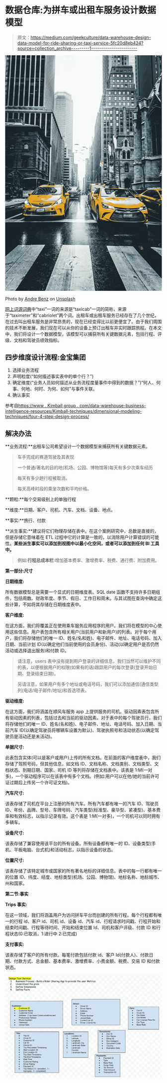 # 数据仓库:为拼车或出租车服务设计数据模型

> 原文：<https://medium.com/geekculture/data-warehouse-design-data-model-for-ride-sharing-or-taxi-service-5fc20d8eb424?source=collection_archive---------1----------------------->

![](img/88333bb134f238497d3c03ac468e891d.png)

Photo by [Andre Benz](https://unsplash.com/@trapnation?utm_source=medium&utm_medium=referral) on [Unsplash](https://unsplash.com?utm_source=medium&utm_medium=referral)

[网上词源词典](http://www.etymonline.com/index.php?term=taxi&allowed_in_frame=0)中“taxi”一词的来源是“taxicab”一词的简称，来源于“taximeter”和“cabriolet”两个词。出租车或出租车服务已经存在了几个世纪，在过去叫出租车服务是非常昂贵的，现在已经变得比以前更便宜了。由于我们周围的技术不断发展，我们现在可以从你的设备上预订出租车并实时跟踪旅程。在本文中，我们将设计一个数据模型，该模型可以捕获所有关键数据元素，包括行程、评级、文档和驾驶员绩效指标。

## 四步维度设计流程:金宝集团

1.  选择业务流程
2.  声明粒度(“如何描述事实表中的单个行？”)
3.  确定维度(“业务人员如何描述从业务流程度量事件中得到的数据？”)“何人、何事、何地、何时、为何、如何”与事件关联。
4.  确认事实

参考自[https://www . Kimball group . com/data-warehouse-business-intelligence-resources/Kimball-techniques/dimensional-modeling-techniques/four-4-step-design-process/](https://www.kimballgroup.com/data-warehouse-business-intelligence-resources/kimball-techniques/dimensional-modeling-techniques/four-4-step-design-process/)

## 解决办法

**业务流程:**出租车公司希望设计一个数据模型来捕获所有关键数据元素。

> 车手完成的赛道驾驶及其表现
> 
> 一个普通/著名的目的地(机场、公园、博物馆等)每天有多少次乘车经历
> 
> 每天有多少趟行程被取消。
> 
> 每天高峰时段的乘坐次数和平均价格。

**颗粒:**每个交易级别上的单独行程

**维度:**日期、客户、司机、汽车、文档、设备、地点。

**事实:**旅行、付款

**派生事实:**建议将它们物理存储在表中。在这个案例研究中，总数是直接的，但是存储它意味着在 ETL 过程中它的计算是一致的，以消除用户计算错误的可能性。**某些派生事实可以添加到视图中以最小化空间，或者可以添加到任何 BI 工具中。**

> 例如:**行程总成本栏**:增加基本费率、激增费率、税费、通行费、附加费用。

**第一部分:尺寸**

**日期维度:**

所有数据模型总是需要一个显式的日期维度表。SQL date 函数不支持许多日期组件，包括周数、财政年度、季节、假日、工作日和周末。与其试图在查询中确定这些计算，不如将其存储在日期维度表中。

**客户维度:**

在这方面，我们将覆盖正在使用乘车服务应用程序的用户。我们将在模型的中心使用这些信息。用户表包含所有相关用户(当前用户和新用户)的列表。对于每个用户，我们将存储他们的唯一 ID、姓名(名和姓)、电子邮件、地址、电话号码、加入日期、当前计划 ID(以确定他们当前使用的会员身份)、活动(以确定用户是否仍然活动或选择退出服务)和付款 ID。

> 请注意，users 表中没有提到用户登录的详细信息，我们当然可以维护不同的表，以便根据用户的权限(如果有的话)跟踪用户的每次登录(登录开始日期、登录结束日期)。
> 
> 另请注意，如果用户有多个地址或电话号码，我们可以添加通信(通信类型列(电话/电子邮件/地址)和首选项表。

**驱动维度:**

在这方面，我们将涵盖在顺风车服务 app 上提供服务的司机。驱动因素表包含所有驱动因素的列表，包括过去和当前的驱动因素。对于表中的每个驾驶员行，我们将存储他们的唯一 ID、姓名(名和姓)、电子邮件、地址、电话号码、加入日期、当前汽车 ID(以确定驾驶员将哪辆车设置为默认)、驾驶执照号和活动状态(以确定驾驶员是活动还是未活动)。

**单据尺寸:**

此表包含实体(可以是客户或用户)上传的所有文档。在前面的客户维度表中，我们存储了驾照号码，但其他信息，如文档 ID、文档名称、文档类别、文档类型、文档状态、到期日期、国家、司机 ID 等列将存储在文档表中。该表是 1:M(一对多)，一个驱动程序可以在该表中有多个文档。(例如:用户可以在他/她的当前许可证过期后上传另一个许可证文档)。

**汽车尺寸:**

该表存储了司机在平台上注册的所有汽车。所有汽车都有唯一的汽车 ID、驾驶员 ID、年份、品牌、型号、车牌号码、汽车类型(标准型、豪华型、紧凑型)、基本费率和有效标志，以指示记录有效。这个表是 1:M(一对多)，一个司机可以同时拥有多辆车。

**设备尺寸:**

该表存储了兼容使用该平台的所有设备。所有设备都有唯一的 ID、设备类型(手机、平板电脑、台式机)和活动标志，以指示设备的状态。

**位置尺寸:**

该表存储了该特定城市或国家的所有著名地标的详细信息。表中的每一行都有唯一的位置 ID、纬度、经度、地标类型(机场、公园、博物馆)、地标名称、地标城市、州和国家。

**第二节:事实**

**Trips 事实:**

在这一领域，我们将涵盖用户为访问拼车平台而创建的所有行程。每个行程都有唯一的行程 id、客户 id、司机 id、设备 id、汽车 id、行程请求时间戳、行程开始和结束时间戳、行程等待时间、开始和结束位置 Id、司机和客户评级、付款 ID 和行程状态(0:已取消，1:进行中 2:已完成)

**支付事实:**

该表存储了客户的所有付款。每笔付款包括付款 id、客户 Id(付款人)、付款日期、付款方式、总金额、基本费率、激增费率、小费金额、税费、交易 ID 和付款状态。

![](img/018aaff89adc0fdf78ae7df9a5055ce2.png)